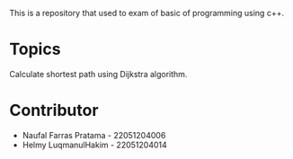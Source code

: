 This is a repository that used to exam of basic of programming using c++.

# Topics
Calculate shortest path using Dijkstra algorithm.

# Contributor

- Naufal Farras Pratama - 22051204006
- Helmy LuqmanulHakim - 22051204014
